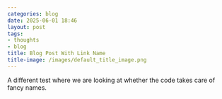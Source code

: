 ```yaml
---
categories: blog
date: 2025-06-01 18:46
layout: post
tags:
- thoughts
- blog
title: Blog Post With Link Name
title-image: /images/default_title_image.png
---
```


A different test where we are looking at whether the code takes care of fancy names.